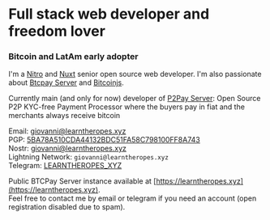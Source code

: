 # Full stack web developer and freedom lover
### Bitcoin and LatAm early adopter

I'm a [Nitro](https://nitro.unjs.io/) and [Nuxt](https://nuxt.com/) senior open source web developer.
I'm also passionate about [Btcpay Server](https://github.com/btcpayserver) and [Bitcoinjs](https://github.com/bitcoinjs/bitcoinjs-lib).

Currently main (and only for now) developer of [P2Pay Server](https://github.com/p2payserver): Open Source P2P KYC-free Payment Processor where the buyers pay in fiat and the merchants always receive bitcoin
  
Email: [giovanni@learntheropes.xyz](mailto:giovanni@learntheropes.xyz)  
PGP: [5BA78A510CDA44132BDC51FA58C798100FF8A743](https://keys.openpgp.org/vks/v1/by-fingerprint/5BA78A510CDA44132BDC51FA58C798100FF8A743)  
Nostr: [giovanni@learntheropes.xyz](https://iris.to/giovanni@learntheropes.xyz)  
Lightning Network: `giovanni@learntheropes.xyz`  
Telegram: [LEARNTHEROPES_XYZ](https://t.me/LEARNTHEROPES_XYZ)  

Public BTCPay Server instance available at [https://learntheropes.xyz](https://learntheropes.xyz).  
Feel free to contact me by email or telegram if you need an account (open registration disabled due to spam).

